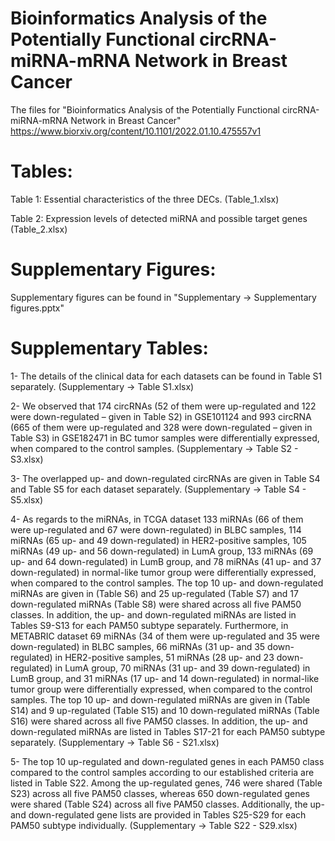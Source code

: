 # Bioinformatics Analysis of the Potentially Functional circRNA-miRNA-mRNA Network in Breast Cancer
The files for "Bioinformatics Analysis of the Potentially Functional circRNA-miRNA-mRNA Network in Breast Cancer"
https://www.biorxiv.org/content/10.1101/2022.01.10.475557v1

# Tables:
Table 1: Essential characteristics of the three DECs. (Table_1.xlsx)

Table 2: Expression levels of detected miRNA and possible target genes (Table_2.xlsx)

# Supplementary Figures:
Supplementary figures can be found in "Supplementary -> Supplementary figures.pptx"

# Supplementary Tables:
1- The details of the clinical data for each datasets can be found in Table S1 separately. (Supplementary -> Table S1.xlsx)

2- We observed that 174 circRNAs (52 of them were up-regulated and 122 were down-regulated – given in Table S2) in GSE101124 and 993 circRNA (665 of them were up-regulated and 328 were down-regulated – given in Table S3) in GSE182471 in BC tumor samples were differentially expressed, when compared to the control samples. (Supplementary -> Table S2 - S3.xlsx)

3- The overlapped up- and down-regulated circRNAs are given in Table S4 and Table S5 for each dataset separately. (Supplementary -> Table S4 - S5.xlsx)

4- As regards to the miRNAs, in TCGA dataset 133 miRNAs (66 of them were up-regulated and 67 were down-regulated) in BLBC samples, 114 miRNAs (65 up- and 49 down-regulated) in HER2-positive samples, 105 miRNAs (49 up- and 56 down-regulated) in LumA group, 133 miRNAs (69 up- and 64 down-regulated) in LumB group, and 78 miRNAs (41 up- and 37 down-regulated) in normal-like tumor group were differentially expressed, when compared to the control samples. The top 10 up- and down-regulated miRNAs are given in (Table S6) and 25 up-regulated (Table S7) and 17 down-regulated miRNAs (Table S8) were shared across all five PAM50 classes.  In addition, the up- and down-regulated miRNAs are listed in Tables S9-S13 for each PAM50 subtype separately. Furthermore, in METABRIC dataset 69 miRNAs (34 of them were up-regulated and 35 were down-regulated) in BLBC samples, 66 miRNAs (31 up- and 35 down-regulated) in HER2-positive samples, 51 miRNAs (28 up- and 23 down-regulated) in LumA group, 70 miRNAs (31 up- and 39 down-regulated) in LumB group, and 31 miRNAs (17 up- and 14 down-regulated) in normal-like tumor group were differentially expressed, when compared to the control samples. The top 10 up- and down-regulated miRNAs are given in (Table S14) and 9 up-regulated (Table S15) and 10 down-regulated miRNAs (Table S16) were shared across all five PAM50 classes. In addition, the up- and down-regulated miRNAs are listed in Tables S17-21 for each PAM50 subtype separately. (Supplementary -> Table S6 - S21.xlsx)

5- The top 10 up-regulated and down-regulated genes in each PAM50 class compared to the control samples according to our established criteria are listed in Table S22. Among the up-regulated genes, 746 were shared (Table S23) across all five PAM50 classes, whereas 650 down-regulated genes were shared (Table S24) across all five PAM50 classes. Additionally, the up- and down-regulated gene lists are provided in Tables S25-S29 for each PAM50 subtype individually. (Supplementary -> Table S22 - S29.xlsx)
